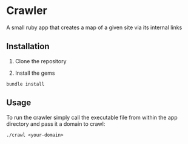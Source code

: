 # Crawler

A small ruby app that creates a map of a given site via its internal links


## Installation

1. Clone the repository

2. Install the gems

```
bundle install
```

## Usage

To run the crawler simply call the executable file from within the app directory
and pass it a domain to crawl:

```
./crawl <your-domain>
```
